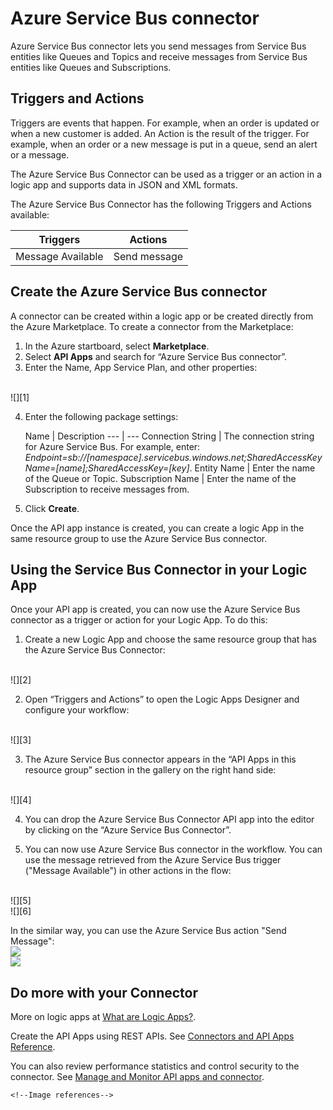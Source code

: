 <properties 
   pageTitle="Using the Azure Service Bus Connector in Azure App Service" 
   description="How to use the Azure Service Bus Connector" 
   services="app-service\logic" 
   documentationCenter=".net,nodejs,java" 
   authors="anuragdalmia" 
   manager="dwrede" 
   editor=""/>

<tags
   ms.service="app-service-logic"
   ms.devlang="multiple"
   ms.topic="article"
   ms.tgt_pltfrm="na"
   ms.workload="integration" 
   ms.date="06/24/2015"
   ms.author="adgoda"/>


# Azure Service Bus connector

Azure Service Bus connector lets you send messages from Service Bus entities like Queues and Topics and receive messages from Service Bus entities like Queues and Subscriptions. 

## Triggers and Actions
Triggers are events that happen. For example, when an order is updated or when a new customer is added. An Action is the result of the trigger. For example, when an order or a new message is put in a queue, send an alert or a message.  

The Azure Service Bus Connector can be used as a trigger or an action in a logic app and supports data in JSON and XML formats.

The Azure Service Bus Connector has the following Triggers and Actions available: 

Triggers | Actions
--- | ---
Message Available | Send message 

## Create the Azure Service Bus connector
A connector can be created within a logic app or be created directly from the Azure Marketplace. To create a connector from the Marketplace:  

1. In the Azure startboard, select **Marketplace**.
2. Select **API Apps** and search for “Azure Service Bus connector”.
3. Enter the Name, App Service Plan, and other properties:
<br/>
![][1]

4. Enter the following package settings:

	Name | Description 
--- | ---
Connection String | The connection string for Azure Service Bus. For example, enter: *Endpoint=sb://[namespace].servicebus.windows.net;SharedAccessKeyName=[name];SharedAccessKey=[key]*.
Entity Name | Enter the name of the Queue or Topic.
Subscription Name | Enter the name of the Subscription to receive messages from. 

5. Click **Create**. 

Once the API app instance is created, you can create a logic App in the same resource group to use the Azure Service Bus connector. 

## Using the Service Bus Connector in your Logic App
Once your API app is created, you can now use the Azure Service Bus connector as a trigger or action for your Logic App. To do this:

1.	Create a new Logic App and choose the same resource group that has the Azure Service Bus Connector:
<br/>
![][2]

2.	Open “Triggers and Actions” to open the Logic Apps Designer and configure your workflow:
<br/>
![][3]

3. The Azure Service Bus connector appears in the “API Apps in this resource group” section in the gallery on the right hand side:
<br/>
![][4]

4. You can drop the Azure Service Bus Connector API app into the editor by clicking on the “Azure Service Bus Connector”.
 
5.	You can now use Azure Service Bus connector in the workflow. You can use the message retrieved from the Azure Service Bus trigger ("Message Available") in other actions in the flow:
<br/>
![][5]
<br/>
![][6] 

In the similar way, you can use the Azure Service Bus action "Send Message":
<br/>
![][7]
<br/>
![][8]

## Do more with your Connector
More on logic apps at [What are Logic Apps?](app-service-logic-what-are-logic-apps.md).

Create the API Apps using REST APIs. See [Connectors and API Apps Reference](http://go.microsoft.com/fwlink/p/?LinkId=529766).

You can also review performance statistics and control security to the connector. See [Manage  and Monitor API apps and connector](../app-service-api/app-service-api-manage-in-portal.md).


	<!--Image references-->
[1]: ./media/app-service-logic-connector-azureservicebus/img1.PNG
[2]: ./media/app-service-logic-connector-azureservicebus/img2.PNG
[3]: ./media/app-service-logic-connector-azureservicebus/img3.png
[4]: ./media/app-service-logic-connector-azureservicebus/img4.PNG
[5]: ./media/app-service-logic-connector-azureservicebus/img5.PNG
[6]: ./media/app-service-logic-connector-azureservicebus/img6.PNG
[7]: ./media/app-service-logic-connector-azureservicebus/img7.PNG
[8]: ./media/app-service-logic-connector-azureservicebus/img8.PNG 
